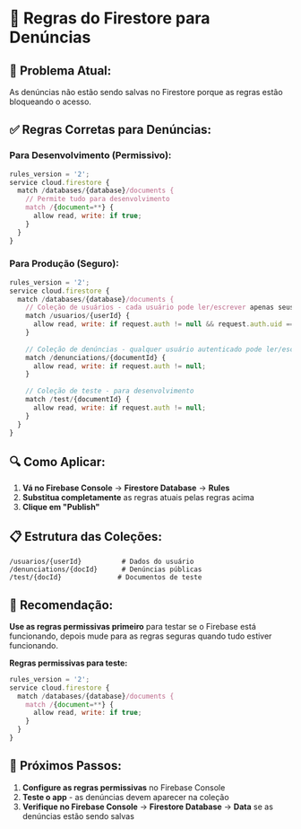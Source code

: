 # 🔧 Regras do Firestore para Denúncias

## 🚨 Problema Atual:
As denúncias não estão sendo salvas no Firestore porque as regras estão bloqueando o acesso.

## ✅ Regras Corretas para Denúncias:

### **Para Desenvolvimento (Permissivo):**
```javascript
rules_version = '2';
service cloud.firestore {
  match /databases/{database}/documents {
    // Permite tudo para desenvolvimento
    match /{document=**} {
      allow read, write: if true;
    }
  }
}
```

### **Para Produção (Seguro):**
```javascript
rules_version = '2';
service cloud.firestore {
  match /databases/{database}/documents {
    // Coleção de usuários - cada usuário pode ler/escrever apenas seus dados
    match /usuarios/{userId} {
      allow read, write: if request.auth != null && request.auth.uid == userId;
    }
    
    // Coleção de denúncias - qualquer usuário autenticado pode ler/escrever
    match /denunciations/{documentId} {
      allow read, write: if request.auth != null;
    }
    
    // Coleção de teste - para desenvolvimento
    match /test/{documentId} {
      allow read, write: if request.auth != null;
    }
  }
}
```

## 🔍 Como Aplicar:

1. **Vá no Firebase Console** → **Firestore Database** → **Rules**
2. **Substitua completamente** as regras atuais pelas regras acima
3. **Clique em "Publish"**

## 📋 Estrutura das Coleções:

```
/usuarios/{userId}          # Dados do usuário
/denunciations/{docId}      # Denúncias públicas
/test/{docId}              # Documentos de teste
```

## 🎯 Recomendação:

**Use as regras permissivas primeiro** para testar se o Firebase está funcionando, depois mude para as regras seguras quando tudo estiver funcionando.

**Regras permissivas para teste:**
```javascript
rules_version = '2';
service cloud.firestore {
  match /databases/{database}/documents {
    match /{document=**} {
      allow read, write: if true;
    }
  }
}
```

## 🔧 Próximos Passos:

1. **Configure as regras permissivas** no Firebase Console
2. **Teste o app** - as denúncias devem aparecer na coleção
3. **Verifique no Firebase Console** → **Firestore Database** → **Data** se as denúncias estão sendo salvas 